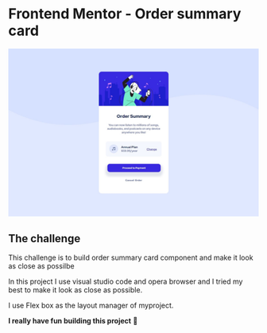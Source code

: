 # Frontend Mentor - Order summary card

![Design preview for the Order summary card coding challenge](./design/desktop-mydesign.jpg)

## The challenge

This challenge is to build order summary card component and make it look as close as possilbe 

In this project I use visual studio code and opera browser and I tried my best to make it look as close as possible.

I use Flex box as the layout manager of myproject.

**I really have fun building this project** 🚀
